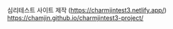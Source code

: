 심리테스트 사이트 제작
(https://charmjintest3.netlify.app/) <br>
https://chamjin.github.io/charmjintest3-project/

